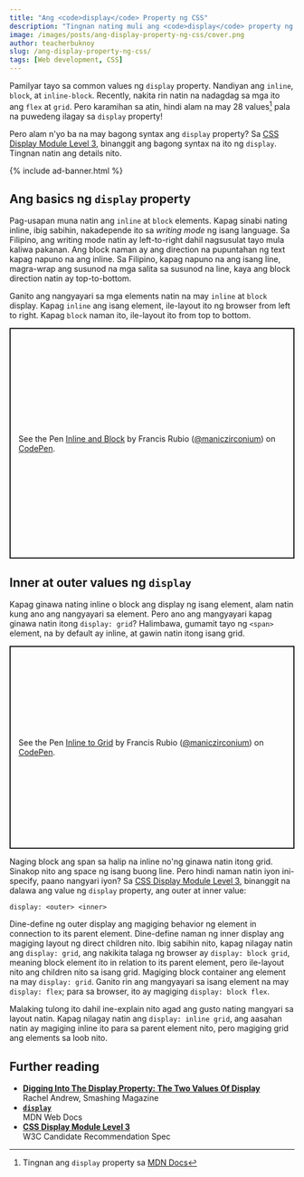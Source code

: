 ```yaml
---
title: "Ang <code>display</code> Property ng CSS"
description: "Tingnan nating muli ang <code>display</code> property ng CSS."
image: /images/posts/ang-display-property-ng-css/cover.png
author: teacherbuknoy
slug: /ang-display-property-ng-css/
tags: [Web development, CSS]
---
```

Pamilyar tayo sa common values ng `display` property. Nandiyan ang `inline`, `block`, at `inline-block`. Recently, nakita rin natin na nadagdag sa mga ito ang `flex` at `grid`. Pero karamihan sa atin, hindi alam na may 28 values[^1] pala na puwedeng ilagay sa `display` property!

[^1]: Tingnan ang `display` property sa [MDN Docs](https://developer.mozilla.org/en-US/docs/Web/CSS/display)

Pero alam n'yo ba na may bagong syntax ang `display` property? Sa [CSS Display Module Level&nbsp;3](https://www.w3.org/TR/css-display-3/), binanggit ang bagong syntax na ito ng `display`. Tingnan natin ang details nito.

{% include ad-banner.html %}

## Ang basics ng `display` property
Pag-usapan muna natin ang `inline` at `block` elements. Kapag sinabi nating inline, ibig sabihin, nakadepende ito sa <i>writing mode</i> ng isang language. Sa Filipino, ang writing mode natin ay left-to-right dahil nagsusulat tayo mula kaliwa pakanan. Ang block naman ay ang direction na pupuntahan ng text kapag napuno na ang inline. Sa Filipino, kapag napuno na ang isang line, magra-wrap ang susunod na mga salita sa susunod na line, kaya ang block direction natin ay top-to-bottom.

Ganito ang nangyayari sa mga elements natin na may `inline` at `block` display. Kapag `inline` ang isang element, ile-layout ito ng browser from left to right. Kapag `block` naman ito, ile-layout ito from top to bottom.

<p class="codepen" data-height="407" data-theme-id="dark" data-default-tab="html,result" data-user="maniczirconium" data-slug-hash="RwarNJG" style="height: 407px; box-sizing: border-box; display: flex; align-items: center; justify-content: center; border: 2px solid; margin: 1em 0; padding: 1em;" data-pen-title="Inline and Block">
  <span>See the Pen <a href="https://codepen.io/maniczirconium/pen/RwarNJG">
  Inline and Block</a> by Francis Rubio (<a href="https://codepen.io/maniczirconium">@maniczirconium</a>)
  on <a href="https://codepen.io">CodePen</a>.</span>
</p>
<script async src="https://static.codepen.io/assets/embed/ei.js"></script>

## Inner at outer values ng `display`
Kapag ginawa nating inline o block ang display ng isang element, alam natin kung ano ang nangyayari sa element. Pero ano ang mangyayari kapag ginawa natin itong `display: grid`? Halimbawa, gumamit tayo ng `<span>` element, na by default ay inline, at gawin natin itong isang grid.

<p class="codepen" data-height="358" data-theme-id="dark" data-default-tab="result" data-user="maniczirconium" data-slug-hash="yLOeyrG" style="height: 358px; box-sizing: border-box; display: flex; align-items: center; justify-content: center; border: 2px solid; margin: 1em 0; padding: 1em;" data-pen-title="Inline to Grid">
  <span>See the Pen <a href="https://codepen.io/maniczirconium/pen/yLOeyrG">
  Inline to Grid</a> by Francis Rubio (<a href="https://codepen.io/maniczirconium">@maniczirconium</a>)
  on <a href="https://codepen.io">CodePen</a>.</span>
</p>

Naging block ang span sa halip na inline no'ng ginawa natin itong grid. Sinakop nito ang space ng isang buong line. Pero hindi naman natin iyon ini-specify, paano nangyari iyon? Sa [CSS Display Module Level&nbsp;3](https://www.w3.org/TR/css-display-3/), binanggit na dalawa ang value ng `display` property, ang outer at inner value:

```
display: <outer> <inner>
```

Dine-define ng outer display ang magiging behavior ng element in connection to its parent element. Dine-define naman ng inner display ang magiging layout ng direct children nito. Ibig sabihin nito, kapag nilagay natin ang `display: grid`, ang nakikita talaga ng browser ay `display: block grid`, meaning block element ito in relation to its parent element, pero ile-layout nito ang children nito sa isang grid. Magiging block container ang element na may `display: grid`. Ganito rin ang mangyayari sa isang element na may `display: flex`; para sa browser, ito ay magiging `display: block flex`.

Malaking tulong ito dahil ine-explain nito agad ang gusto nating mangyari sa layout natin. Kapag nilagay natin ang `display: inline grid`, ang aasahan natin ay magiging inline ito para sa parent element nito, pero magiging grid ang elements sa loob nito.

## Further reading
- **[Digging Into The Display Property: The Two Values Of Display](https://www.smashingmagazine.com/2019/04/display-two-value/)**<br>Rachel Andrew, Smashing Magazine
- **[`display`](https://developer.mozilla.org/en-US/docs/Web/CSS/display)**<br>MDN Web Docs
- **[CSS Display Module Level 3](https://www.w3.org/TR/css-display-3/)**<br>W3C Candidate Recommendation Spec
